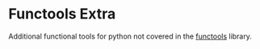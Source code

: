 # Functools Extra
Additional functional tools for python not covered in the [functools](https://docs.python.org/3/library/functools.html) library.
